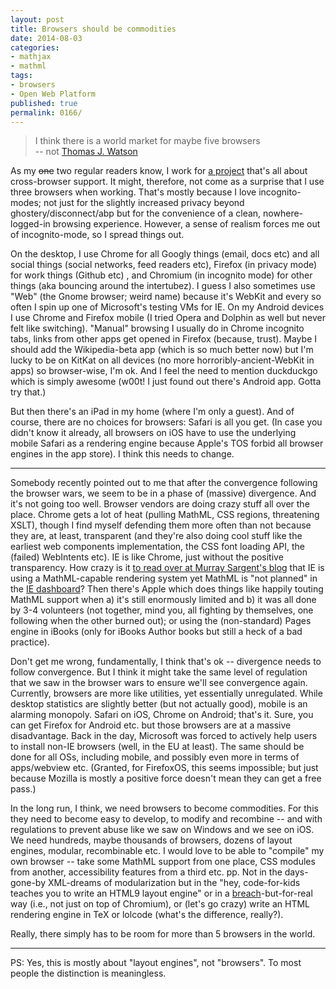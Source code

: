 ```yaml
---
layout: post
title: Browsers should be commodities
date: 2014-08-03
categories:
- mathjax
- mathml
tags:
- browsers
- Open Web Platform
published: true
permalink: 0166/
---
```


> I think there is a world market for maybe five browsers  
>  -- not [Thomas J. Watson](http://en.wikipedia.org/wiki/Thomas_J._Watson#Famous_misquote)

As my <del>one</del> two regular readers know, I work for [a project](http://www.mathjax.org) that's all about cross-browser support. It might, therefore, not come as a surprise that I use three browsers when working. That's mostly because I love incognito-modes; not just for the slightly increased privacy beyond ghostery/disconnect/abp but for the convenience of a clean, nowhere-logged-in browsing experience. However, a sense of realism forces me out of incognito-mode, so I spread things out.

On the desktop, I use Chrome for all Googly things (email, docs etc) and all social things (social networks, feed readers etc), Firefox (in privacy mode) for work things (Github etc) , and Chromium (in incognito mode) for other things (aka bouncing around the intertubez). I guess I also sometimes use "Web" (the Gnome browser; weird name) because it's WebKit and every so often I spin up one of Microsoft's testing VMs for IE. On my Android devices I use Chrome and Firefox mobile (I tried Opera and Dolphin as well but never felt like switching). "Manual" browsing I usually do in Chrome incognito tabs, links from other apps get opened in Firefox (because, trust). Maybe I should add the Wikipedia-beta app (which is so much better now) but I'm lucky to be on KitKat on all devices (no more horroribly-ancient-WebKit in apps) so browser-wise, I'm ok. And I feel the need to mention duckduckgo which is simply awesome (w00t! I just found out there's Android app. Gotta try that.)

But then there's an iPad in my home (where I'm only a guest). And of course, there are no choices for browsers: Safari is all you get. (In case you didn't know it already, all browsers on iOS have to use the underlying mobile Safari as a rendering engine because Apple's TOS forbid all browser engines in the app store). I think this needs to change.

* * *

Somebody recently pointed out to me that after the convergence following the browser wars, we seem to be in a phase of (massive) divergence. And it's not going too well. Browser vendors are doing crazy stuff all over the place. Chrome gets a lot of heat (pulling MathML, CSS regions, threatening XSLT), though I find myself defending them more often than not because they are, at least, transparent (and they're also doing cool stuff like the earliest web components implementation, the CSS font loading API, the (failed) WebIntents etc). IE is like Chrome, just without the positive transparency. How crazy is it [to read over at Murray Sargent's blog](http://blogs.msdn.com/b/murrays/archive/2014/04/27/opentype-math-tables.aspx) that IE is using a MathML-capable rendering system yet MathML is "not planned" in the [IE dashboard](http://status.modern.ie/)? Then there's Apple which does things like happily touting MathML support when a) it's still enormously limited and b) it was all done by 3-4 volunteers (not together, mind you, all fighting by themselves, one following when the other burned out); or using the (non-standard) Pages engine in iBooks (only for iBooks Author books but still a heck of a bad practice).

Don't get me wrong, fundamentally, I think that's ok -- divergence needs to follow convergence. But I think it might take the same level of regulation that we saw in the browser wars to ensure we'll see convergence again. Currently, browsers are more like utilities, yet essentially unregulated. While desktop statistics are slightly better (but not actually good), mobile is an alarming monopoly. Safari on iOS, Chrome on Android; that's it. Sure, you can get Firefox for Android etc. but those browsers are at a massive disadvantage. Back in the day, Microsoft was forced to actively help users to install non-IE browsers (well, in the EU at least). The same should be done for all OSs, including mobile, and possibly even more in terms of apps/webview etc. (Granted, for FirefoxOS, this seems impossible; but just because Mozilla is mostly a positive force doesn't mean they can get a free pass.)

In the long run, I think, we need browsers to become commodities. For this they need to become easy to develop, to modify and recombine -- and with regulations to prevent abuse like we saw on Windows and we see on iOS. We need hundreds, maybe thousands of browsers, dozens of layout engines, modular, recombinable etc. I would love to be able to "compile" my own browser -- take some MathML support from one place, CSS modules from another, accessibility features from a third etc. pp. Not in the days-gone-by XML-dreams of modularization but in the "hey, code-for-kids teaches you to write an HTML9 layout engine" or in a [breach](https://github.com/breach/breach_core)-but-for-real way (i.e., not just on top of Chromium), or (let's go crazy) write an HTML rendering engine in TeX or lolcode (what's the difference, really?).

Really, there simply has to be room for more than 5 browsers in the world.

* * *

PS: Yes, this is mostly about "layout engines", not "browsers". To most people the distinction is meaningless.
